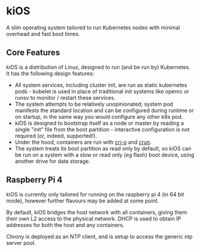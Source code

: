 kiOS
====

A slim operating system tailored to run Kubernetes nodes with minimal
overhead and fast boot times.

## Core Features

kiOS is a distribution of Linux, designed to run (and be run by)
Kubernetes. It has the following design features:

- All system services, including cluster init, are run as static
  kubernetes pods - kubelet is used in place of traditional init systems
  like openrc or runsv to monitor / restart these services.
- The system attempts to be relatively unopinionated; system pod
  manifests the standard location and can be configured during runtime
  or on startup, in the same way you would configure any other k8s pod.
- kiOS is designed to bootstrap itself as a node or master by reading a
  single "init" file from the boot partition - interactive configuration
  is not required (or, indeed, supported!).
- Under the hood, containers are run with [cri-o][crio] and
  [crun][crun].
- The system treats its boot partition as read only by default, so kiOS
  can be run on a system with a slow or read only (eg flash) boot
  device, using another drive for data storage.

## Raspberry Pi 4

kiOS is currently only tailored for running on the raspberry pi 4 (in 64
bit mode), however further flavours may be added at some point.

By default, kiOS bridges the host network with all containers, giving
them their own L2 access to the physical network. DHCP is used to
obtain IP addresses for both the host and any containers.

Chrony is deployed as an NTP client, and is setup to access the generic
ntp server pool.

[crio]: https://github.com/cri-o/cri-o
[crun]: https://github.com/containers/crun

